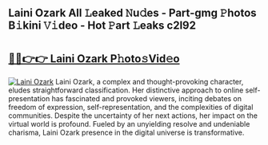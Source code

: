 ## Laini Ozark All 𝙻eaked 𝙽u𝚍es - Part-gmg 𝙿hotos B𝚒kini 𝚅𝚒deo - Hot 𝙿art 𝙻eaks c2l92

# <h2><a href="http://ld0vhjj.urlbe.top/?page=Laini+Ozark">🔗🔗👉👉 Laini Ozark P𝚑oto𝚜Vid𝚎o</a></h2>

[![Laini Ozark](https://i.imgur.com/eBuTRDB.gif)](http://ld0vhjj.urlbe.top/?page=Laini+Ozark)
Laini Ozark, a complex and thought-provoking character, eludes straightforward classification. Her distinctive approach to online self-presentation has fascinated and provoked viewers, inciting debates on freedom of expression, self-representation, and the complexities of digital communities. Despite the uncertainty of her next actions, her impact on the virtual world is profound. Fueled by an unyielding resolve and undeniable charisma, Laini Ozark presence in the digital universe is transformative.
